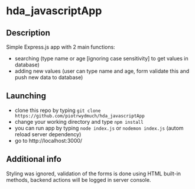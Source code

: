 # hda_javascriptApp

## Description

Simple Express.js app with 2 main functions:

- searching (type name or age [ignoring case sensitivity] to get values in database)
- adding new values (user can type name and age, form validate this and push new data to database)

## Launching

- clone this repo by typing `git clone https://github.com/piotrwydmuch/hda_javascriptApp`
- change your working directory and type `npm install`
- you can run app by typing `node index.js` or `nodemon index.js` (autom reload server dependency)
- go to http://localhost:3000/

## Additional info

Styling was ignored, validation of the forms is done using HTML built-in methods, backend actions will be logged in server console.